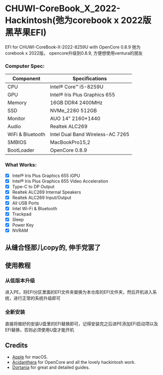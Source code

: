 # CHUWI-CoreBook_X_2022-Hackintosh(弛为corebook x 2022版黑苹果EFI)
EFI for CHUWI-CoreBook-X-2022-8259U with OpenCore 0.8.9
弛为 corebook x 2022版， opencore升级到0.8.9, 方便想使用ventura的朋友

### Computer Spec:

| Component        | Specifications                   |
| ---------------- | -------------------------------- |
| CPU              | Intel® Core™ i5-8259U            |
| GPU              | Intel® Iris Plus Graphics 655    |
| Memory           | 16GB DDR4 2400MHz                |
| SSD              | NVMe_2280 512GB                  |
| Monitor          | AUO 14" 2160*1440                |
| Audio            | Realtek ALC269                   |
| WiFi & Bluetooth | Intel Dual Band Wireless-AC 7265 |
| SMBIOS           | MacBookPro15,2                   |
| BootLoader       | OpenCore 0.8.9                   |

### What Works:

- [x] Intel® Iris Plus Graphics 655 iGPU
- [x] Intel® Iris Plus Graphics 655 Video Acceleration
- [x] Type-C to DP Output
- [x] Realtek ALC269 Internal Speakers
- [x] Realtek ALC269 Input/Output
- [x] All USB Ports
- [x] Intel Wi-Fi & Bluetooth
- [x] Trackpad
- [x] Sleep
- [x] Power Key
- [x] NVRAM

## 从缝合怪那儿copy的, 伸手党罢了

## 使用教程
### 从低版本升级
进入PE，将EFI分区里面的EFI文件夹替换为本仓库的EFI文件夹，然后开机进入系统，进行正常的系统升级即可

### 全新安装
直接将做好的安装U盘里的EFI替换即可，记得安装完之后进PE添加EFI启动项以及EFI替换，否则必须使用U盘才能开机

## Credits

- [Apple](https://apple.com) for macOS.
- [Acidanthera](https://github.com/acidanthera) for OpenCore and all the lovely hackintosh work.
- [Dortania](https://github.com/dortania) for great and detailed guides.
